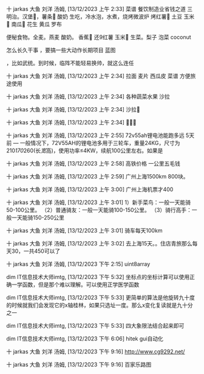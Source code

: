 十 jarkas 大鱼 刘洋 汤姆, [13/12/2023 上午 2:33]
菜谱 餐饮制造业省钱之道
三明治。汉堡🍔，薯条🍟
酸奶
生吃，冷水泡，水煮，烧烤微波炉
烤红薯🍠 土豆 玉米🌽  南瓜🎃
花生 黄瓜  罗布

便秘食物。全麦。燕麦 酸奶。 香蕉🍌 还9红薯 玉米🌽 生菜。梨子 泡菜 coconut

怎么长久干事
，要搞一些大动作长期项目 蓝图

，比如武统。到时候，临阵不能轻易换帅，就这么连任

十 jarkas 大鱼 刘洋 汤姆, [13/12/2023 上午 2:34]
拉面 麦片 西瓜皮 菜谱  方便旅途使用

十 jarkas 大鱼 刘洋 汤姆, [13/12/2023 上午 2:34]
各种蔬菜水果 沙拉

十 jarkas 大鱼 刘洋 汤姆, [13/12/2023 上午 2:34]
沙拉🥗

十 jarkas 大鱼 刘洋 汤姆, [13/12/2023 上午 2:34]
🥗🥗🥗

十 jarkas 大鱼 刘洋 汤姆, [13/12/2023 上午 2:55]
72v55ah锂电池能跑多远
5天前 — 一般情况下，72V55AH的锂电池多用于三轮车，重量24KG，尺寸为210*170*260(长*宽*高)，使用功率≤4KW，续航100公里左右。如果是

十 jarkas 大鱼 刘洋 汤姆, [13/12/2023 上午 2:58]
高铁价格 一公里五毛钱

十 jarkas 大鱼 刘洋 汤姆, [13/12/2023 上午 2:59]
广州上海1500km   800块。

十 jarkas 大鱼 刘洋 汤姆, [13/12/2023 上午 3:00]
广州上海机票才400

十 jarkas 大鱼 刘洋 汤姆, [13/12/2023 上午 3:01]
1）新手菜鸟：一般一天能骑50-100公里。 （2）普通骑友：一般一天能骑100-150公里。 （3）骑行高手：一般一天能骑150-250公里

十 jarkas 大鱼 刘洋 汤姆, [13/12/2023 上午 3:01]
骑车每天100km

十 jarkas 大鱼 刘洋 汤姆, [13/12/2023 上午 3:02]
去上海15天。。住店青旅那么每天30，一共450可以了

十 jarkas 大鱼 刘洋 汤姆, [13/12/2023 下午 2:15]
uint8array

dim IT信息技术大师imtg, [13/12/2023 下午 5:32]
坐标点的坐标计算可以使用正确一学函数，但是那个难以理解。可以使用正学医学函数

dim IT信息技术大师imtg, [13/12/2023 下午 5:33]
更简单的算法是他旋转九十度的时候就我们会发现它的x轴桂林，如果只选址一度。那么x变化复读就是九十分之一

dim IT信息技术大师imtg, [13/12/2023 下午 5:33]
四大象限法结合起来即可

dim IT信息技术大师imtg, [13/12/2023 下午 6:06]
hitek gui自动化

十 jarkas 大鱼 刘洋 汤姆, [13/12/2023 下午 9:16]
http://www.cg9292.net/

十 jarkas 大鱼 刘洋 汤姆, [13/12/2023 下午 9:16]
百家乐路图
